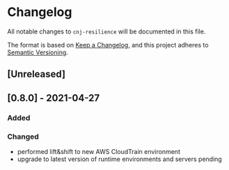 # Changelog
All notable changes to `cnj-resilience` will be documented in this file.

The format is based on [Keep a Changelog](https://keepachangelog.com/en/1.0.0/),
and this project adheres to [Semantic Versioning](https://semver.org/spec/v2.0.0.html).

## [Unreleased]

## [0.8.0] - 2021-04-27
### Added
### Changed
- performed lift&shift to new AWS CloudTrain environment
- upgrade to latest version of runtime environments and servers pending
